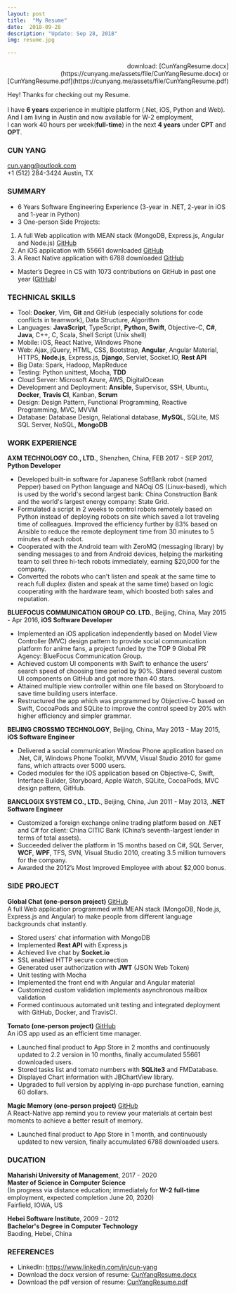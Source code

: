 ```yaml
---
layout: post
title:  "My Resume"
date:  2018-09-28  
description: "Update: Sep 28, 2018"
img: resume.jpg

---
```

<div style="text-align: right" markdown="1">
download: [CunYangResume.docx](https://cunyang.me/assets/file/CunYangResume.docx) or [CunYangResume.pdf](https://cunyang.me/assets/file/CunYangResume.pdf)
</div>




Hey! Thanks for checking out my Resume.<br/><br/>
I have **6 years** experience in multiple platform (.Net, iOS, Python and Web).<br/>
And I am living in Austin and now available for W-2 employment, <br/>
I can work 40 hours per week(**full-time**) in the next **4 years** under **CPT** and **OPT**.<br/>


### CUN YANG
[cun.yang@outlook.com](mailto:cun.yang@outlook.com) <br/>
+1 (512) 284-3424 Austin, TX


### SUMMARY

* 6 Years Software Engineering Experience (3-year in .NET, 2-year in iOS and 1-year in Python)
* 3 One-person Side Projects:
1. A full Web application with MEAN stack (MongoDB, Express.js, Angular and Node.js) [GitHub](https://github.com/globalchat-online)
2. An iOS application with 55661 downloaded [GitHub](https://github.com/tomatoapp)
3. A React Native application with 6788 downloaded [GitHub](https://github.com/MemoryMagic)
* Master’s Degree in CS with 1073 contributions on GitHub in past one year ([GitHub](https://github.com/backslash112))


### TECHNICAL SKILLS

* Tool: **Docker**, Vim, **Git** and GitHub (especially solutions for code conflicts in teamwork), Data Structure, Algorithm
* Languages: **JavaScript**, TypeScript, **Python**, **Swift**, Objective-C, **C#**, **Java**, C++, C, Scala, Shell Script (Unix shell)
* Mobile: iOS, React Native, Windows Phone
* Web: Ajax, jQuery, HTML, CSS, Bootstrap, **Angular**, Angular Material, HTTPS, **Node.js**, Express.js, **Django**, Servlet, Socket.IO, **Rest API**
* Big Data: Spark, Hadoop, MapReduce
* Testing: Python unittest, Mocha, **TDD**
* Cloud Server: Microsoft Azure, AWS, DigitalOcean
* Development and Deployment: **Ansible**, Supervisor, SSH, Ubuntu, **Docker**, **Travis CI**, Kanban, **Scrum**
* Design: Design Pattern, Functional Programming, Reactive Programming, MVC, MVVM
* Database: Database Design, Relational database, **MySQL**, SQLite, MS SQL Server, NoSQL, **MongoDB**


### WORK EXPERIENCE

**AXM TECHNOLOGY CO., LTD.**, Shenzhen, China, FEB 2017 - SEP 2017, **Python Developer**
* Developed built-in software for Japanese SoftBank robot (named Pepper) based on Python language and NAOqi OS (Linux-based), which is used by the world's second largest bank:  China Construction Bank and the world's largest energy company:  State Grid.
* Formulated a script in 2 weeks to control robots remotely based on Python instead of deploying robots on site which saved a lot traveling time of colleagues. Improved the efficiency further by 83% based on Ansible to reduce the remote deployment time from 30 minutes to 5 minutes of each robot.
* Cooperated with the Android team with ZeroMQ (messaging library) by sending messages to and from Android devices, helping the marketing team to sell three hi-tech robots immediately, earning $20,000 for the company.
* Converted the robots who can't listen and speak at the same time to reach full duplex (listen and speak at the same time) based on logic cooperating with the hardware team, which boosted both sales and reputation.

**BLUEFOCUS COMMUNICATION GROUP CO. LTD.**, Beijing, China, May 2015 - Apr 2016, **iOS Software Developer**
* Implemented an iOS application independently based on Model View Controller (MVC) design pattern to provide social communication platform for anime fans, a project funded by the TOP 9 Global PR Agency: BlueFocus Communication Group.
* Achieved custom UI components with Swift to enhance the users’ search speed of choosing time period by 90%. Shared several custom UI components on GitHub and got more than 40 stars.
* Attained multiple view controller within one file based on Storyboard to save time building users interface.
* Restructured the app which was programmed by Objective-C based on Swift, CocoaPods and SQLite to improve the control speed by 20% with higher efficiency and simpler grammar.

**BEIJING CROSSMO TECHNOLOGY**, Beijing, China, May 2013 - May 2015, **iOS Software Engineer**
* Delivered a social communication Window Phone application based on .Net, C#, Windows Phone Toolkit, MVVM, Visual Studio 2010 for game fans, which attracts over 5000 users.
* Coded modules for the iOS application based on Objective-C, Swift, Interface Builder, Storyboard, Apple Watch, SQLite, CocoaPods, MVC design pattern, GitHub.

**BANCLOGIX SYSTEM CO., LTD.**, Beijing, China, Jun 2011 - May 2013, **.NET Software Engineer**
* Customized a foreign exchange online trading platform based on .NET and C# for client:  China CITIC Bank (China’s seventh-largest lender in terms of total assets).
* Succeeded deliver the platform in 15 months based on C#, SQL Server, **WCF**, **WPF**, TFS, SVN, Visual Studio 2010, creating 3.5 million turnovers for the company.
* Awarded the 2012’s Most Improved Employee with about $2,000 bonus.


### SIDE PROJECT

**Global Chat (one-person project)** [GitHub](https://github.com/globalchat-online)<br/>
A full Web application programmed with MEAN stack (MongoDB, Node.js, Express.js and Angular) to make people from different language backgrounds chat instantly.
* Stored users' chat information with MongoDB
* Implemented **Rest API** with Express.js
* Achieved live chat by **Socket.io**
* SSL enabled HTTP secure connection
* Generated user authorization with **JWT** (JSON Web Token)
* Unit testing with Mocha
* Implemented the front end with Angular and Angular material
* Customized custom validation implements asynchronous mailbox validation
* Formed continuous automated unit testing and integrated deployment with GitHub, Docker, and TravisCI.

**Tomato (one-person project)** [GitHub](https://github.com/tomatoapp)<br/>
An iOS app used as an efficient time manager.
* Launched final product to App Store in 2 months and continuously updated to 2.2 version in 10 months, finally accumulated 55661 downloaded users.
* Stored tasks list and tomato numbers with **SQLite3** and FMDatabase.
* Displayed Chart information with JBChartView library.
* Upgraded to full version by applying in-app purchase function, earning 60 dollars.

**Magic Memory (one-person project)** [GitHub](https://github.com/MemoryMagic)<br/>
A React-Native app remind you to review your materials at certain best moments to achieve a better result of memory.
* Launched final product to App Store in 1 month, and continuously updated to new version, finally accumulated 6788 downloaded users.


### DUCATION

**Maharishi University of Management**, 2017 - 2020<br/>
**Master of Science in Computer Science** <br/>
(In progress via distance education; immediately for **W-2 full-time** employment, expected completion June 20, 2020)<br/>
Fairfield, IOWA, US

**Hebei Software Institute**, 2009 - 2012<br/>
**Bachelor's Degree in Computer Technology**<br/>
Baoding, Hebei, China


### REFERENCES
<ul>
<li class="linkedin">
  LinkedIn: <a href="https://www.linkedin.com/in/cun-yang">https://www.linkedin.com/in/cun-yang</a>
</li>
<li class="linkedin">
  Download the docx version of resume: <a href="https://cunyang.me/assets/file/CunYangResume.docx">CunYangResume.docx</a>
</li>
<li class="linkedin">
  Download the pdf version of resume: <a href="https://cunyang.me/assets/file/CunYangResume.pdf">CunYangResume.pdf</a>
</li>
</ul>
